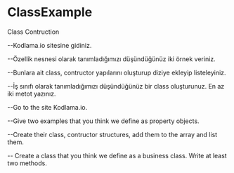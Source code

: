# ClassExample
 Class Contruction
 
--Kodlama.io sitesine gidiniz.

--Özellik nesnesi olarak tanımladığımızı düşündüğünüz iki örnek veriniz.

--Bunlara ait class, contructor yapılarını oluşturup diziye ekleyip listeleyiniz.

--İş sınıfı olarak tanımladığımızı düşündüğünüz bir class oluşturunuz. En az iki metot yazınız.


--Go to the site Kodlama.io.

--Give two examples that you think we define as property objects.

--Create their class, contructor structures, add them to the array and list them.

-- Create a class that you think we define as a business class. Write at least two methods.
